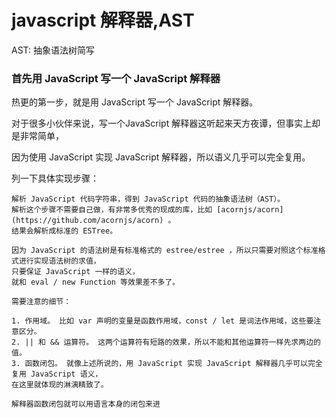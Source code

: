 # javascript 解释器,AST

AST: 抽象语法树简写

### 首先用 JavaScript 写一个 JavaScript 解释器

热更的第一步，就是用 JavaScript 写一个 JavaScript 解释器。

对于很多小伙伴来说，写一个JavaScript 解释器这听起来天方夜谭，但事实上却是非常简单，

因为使用 JavaScript 实现 JavaScript 解释器，所以语义几乎可以完全复用。

列一下具体实现步骤：

```
解析 JavaScript 代码字符串，得到 JavaScript 代码的抽象语法树（AST）。
解析这个步骤不需要自己做，有非常多优秀的现成的库，比如 [acornjs/acorn](https://github.com/acornjs/acorn) 。
结果会解析成标准的 ESTree。

因为 JavaScript 的语法树是有标准格式的 estree/estree ，所以只需要对照这个标准格式进行实现语法树的求值，
只要保证 JavaScript 一样的语义，
就和 eval / new Function 等效果差不多了。

需要注意的细节：

1. 作用域。 比如 var 声明的变量是函数作用域，const / let 是词法作用域，这些要注意区分。
2. || 和 && 运算符。 这两个运算符有短路的效果，所以不能和其他运算符一样先求两边的值。
3. 函数闭包。 就像上述所说的，用 JavaScript 实现 JavaScript 解释器几乎可以完全复用 JavaScript 语义，
在这里就体现的淋漓精致了。

解释器函数闭包就可以用语言本身的闭包来进

```
